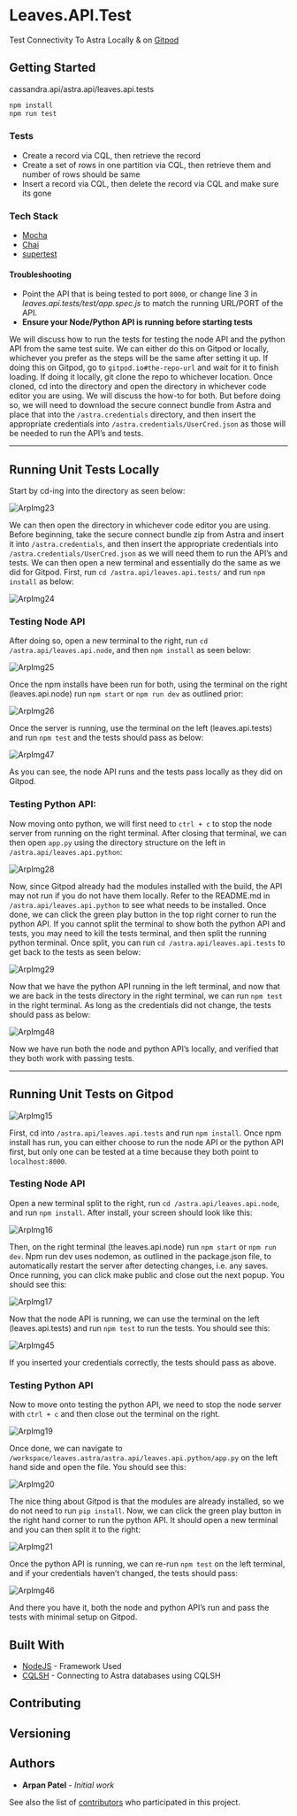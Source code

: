 # Leaves.API.Test

Test Connectivity To Astra Locally & on [Gitpod](https://gitpod.io/)


## Getting Started

cassandra.api/astra.api/leaves.api.tests

```sh
npm install 
npm run test
```

### Tests

* Create a record via CQL, then retrieve the record
* Create a set of rows in one partition via CQL, then retrieve them and number of rows should be same
* Insert a record via CQL, then delete the record via CQL and make sure its gone
  
### Tech Stack
- [Mocha](https://mochajs.org/)
- [Chai](https://www.chaijs.com/api/bdd/)
- [supertest](https://github.com/visionmedia/supertest)
  
#### Troubleshooting

* Point the API that is being tested to port `8000`, or change line 3 in *leaves.api.tests/test/app.spec.js* to match the running URL/PORT of the API.
* **Ensure your Node/Python API is running before starting tests**


We will discuss how to run the tests for testing the node API and the python API from the same test suite. We can either do this on Gitpod or locally, whichever you prefer as the steps will be the same after setting it up. If doing this on Gitpod, go to `gitpod.io#the-repo-url` and wait for it to finish loading. If doing it locally, git clone the repo to whichever location. Once cloned, cd into the directory and open the directory in whichever code editor you are using. We will discuss the how-to for both. But before doing so, we will need to download the secure connect bundle from Astra and place that into the `/astra.credentials` directory, and then insert the appropriate credentials into `/astra.credentials/UserCred.json` as those will be needed to run the API’s and tests. 

---

## Running Unit Tests Locally

Start by cd-ing into the directory as seen below:

![ArpImg23](Assets/../../../Assets/Images/ArpImg23.png)

We can then open the directory in whichever code editor you are using. Before beginning, take the secure connect bundle zip from Astra and insert it into `/astra.credentials`, and then insert the appropriate credentials into `/astra.credentials/UserCred.json` as we will need them to run the API’s and tests. We can then open a new terminal and essentially do the same as we did for Gitpod. First, run `cd /astra.api/leaves.api.tests/` and run `npm install` as below:

![ArpImg24](Assets/../../../Assets/Images/ArpImg24.png)

### Testing Node API

After doing so, open a new terminal to the right, run `cd /astra.api/leaves.api.node`, and then `npm install` as seen below:

![ArpImg25](Assets/../../../Assets/Images/ArpImg25.png)

Once the npm installs have been run for both, using the terminal on the right (leaves.api.node) run `npm start` or `npm run dev` as outlined prior:

![ArpImg26](Assets/../../../Assets/Images/ArpImg26.png)

Once the server is running, use the terminal on the left (leaves.api.tests) and run `npm test` and the tests should pass as below:

![ArpImg47](Assets/../../../Assets/Images/ArpImg47.png)


As you can see, the node API runs and the tests pass locally as they did on Gitpod. 

### Testing Python API:

Now moving onto python, we will first need to `ctrl + c` to stop the node server from running on the right terminal. After closing that terminal, we can then open `app.py` using the directory structure on the left in `/astra.api/leaves.api.python`:

![ArpImg28](Assets/../../../Assets/Images/ArpImg28.png)

Now, since Gitpod already had the modules installed with the build, the API may not run if you do not have them locally. Refer to the README.md in `/astra.api/leaves.api.python` to see what needs to be installed. Once done, we can click the green play button in the top right corner to run the python API. If you cannot split the terminal to show both the python API and tests, you may need to kill the tests terminal, and then split the running python terminal. Once split, you can run `cd /astra.api/leaves.api.tests` to get back to the tests as seen below:

![ArpImg29](Assets/../../../Assets/Images/ArpImg29.png)

Now that we have the python API running in the left terminal, and now that we are back in the tests directory in the right terminal, we can run `npm test` in the right terminal. As long as the credentials did not change, the tests should pass as below:

![ArpImg48](Assets/../../../Assets/Images/ArpImg48.png)

Now we have run both the node and python API’s locally, and verified that they both work with passing tests.

---

## Running Unit Tests on Gitpod

![ArpImg15](Assets/../../../Assets/Images/ArpImg15.png)

First, cd into `/astra.api/leaves.api.tests` and run `npm install`. Once npm install has run, you can either choose to run the node API or the python API first, but only one can be tested at a time because they both point to `localhost:8000`.

### Testing Node API

Open a new terminal split to the right, run `cd /astra.api/leaves.api.node`, and run `npm install`. After install, your screen should look like this: 

![ArpImg16](Assets/../../../Assets/Images/ArpImg16.png)

Then, on the right terminal (the leaves.api.node) run `npm start` or `npm run dev`. Npm run dev uses nodemon, as outlined in the package.json file, to automatically restart the server after detecting changes, i.e. any saves. Once running, you can click make public and close out the next popup. You should see this:

![ArpImg17](Assets/../../../Assets/Images/ArpImg17.png)

Now that the node API is running, we can use the terminal on the left (leaves.api.tests) and run `npm test` to run the tests. You should see this:

![ArpImg45](Assets/../../../Assets/Images/ArpImg45.png)

If you inserted your credentials correctly, the tests should pass as above.

### Testing Python API

Now to move onto testing the python API, we need to stop the node server with `ctrl + c` and then close out the terminal on the right.

![ArpImg19](Assets/../../../Assets/Images/ArpImg19.png)

Once done, we can navigate to `/workspace/leaves.astra/astra.api/leaves.api.python/app.py` on the left hand side and open the file. You should see this:

![ArpImg20](Assets/../../../Assets/Images/ArpImg20.png)

The nice thing about Gitpod is that the modules are already installed, so we do not need to run `pip install`. Now, we can click the green play button in the right hand corner to run the python API. It should open a new terminal and you can then split it to the right:

![ArpImg21](Assets/../../../Assets/Images/ArpImg21.png)

Once the python API is running, we can re-run `npm test` on the left terminal, and if your credentials haven’t changed, the tests should pass: 

![ArpImg46](Assets/../../../Assets/Images/ArpImg46.png)

And there you have it, both the node and python API’s run and pass the tests with minimal setup on Gitpod.

## Built With

* [NodeJS](https://nodejs.org/en/) - Framework Used
* [CQLSH](https://docs.datastax.com/en/astra/aws/doc/dscloud/astra/dscloudConnectcqlshConsole.html) - Connecting to Astra databases using CQLSH

## Contributing

## Versioning

## Authors
* **Arpan Patel** - *Initial work*

See also the list of [contributors](https://github.com/your/project/contributors) who participated in this project.